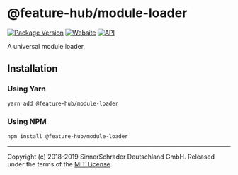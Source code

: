 # @feature-hub/module-loader

[![Package Version][package-badge]][package-npm]
[![Website][website-badge]][website] [![API][api-badge]][api]

A universal module loader.

## Installation

### Using Yarn

```sh
yarn add @feature-hub/module-loader
```

### Using NPM

```sh
npm install @feature-hub/module-loader
```

---

Copyright (c) 2018-2019 SinnerSchrader Deutschland GmbH. Released under the
terms of the [MIT License][license].

[api]: https://feature-hub.io/@feature-hub/module-loader/
[api-badge]: https://img.shields.io/badge/API-Feature%20Hub-%234502da.svg
[license]: https://github.com/sinnerschrader/feature-hub/blob/master/LICENSE
[package-badge]: https://img.shields.io/npm/v/@feature-hub/module-loader.svg
[package-npm]: https://www.npmjs.com/package/@feature-hub/module-loader
[website]: https://feature-hub.io/
[website-badge]:
  https://img.shields.io/badge/Website-Feature%20Hub-%234502da.svg
